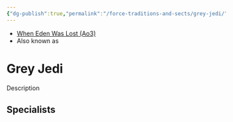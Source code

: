 ```yaml
---
{"dg-publish":true,"permalink":"/force-traditions-and-sects/grey-jedi/","tags":["universal","forceblief","beliefs"],"noteIcon":"saber1"}
---
```


- [When Eden Was Lost (Ao3)](https://archiveofourown.org/works/19334440/chapters/45992584)
- Also known as 
# Grey Jedi
Description

**Specialists**
- 